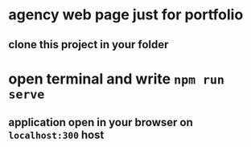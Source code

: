 # agency web page just for portfolio
## clone this project in your folder
# open terminal and write `npm run serve` 
## application open in your browser on `localhost:300` host
